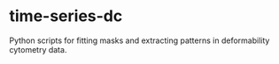 # time-series-dc
Python scripts for fitting masks and extracting patterns in deformability cytometry data.
